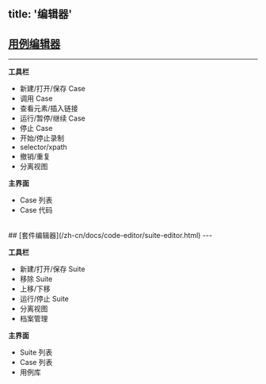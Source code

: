 title: '编辑器'
---

## [用例编辑器](/zh-cn/docs/code-editor/case-editor.html)
---

**工具栏**

- 新建/打开/保存 Case
- 调用 Case
- 查看元素/插入链接
- 运行/暂停/继续 Case
- 停止 Case
- 开始/停止录制
- selector/xpath
- 撤销/重复
- 分离视图

**主界面**

- Case 列表
- Case 代码

<br/>
## [套件编辑器](/zh-cn/docs/code-editor/suite-editor.html)
---

**工具栏**

- 新建/打开/保存 Suite
- 移除 Suite
- 上移/下移
- 运行/停止 Suite
- 分离视图
- 档案管理

**主界面**

- Suite 列表
- Case 列表
- 用例库